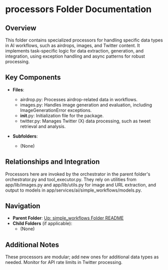 # processors Folder Documentation

## Overview
This folder contains specialized processors for handling specific data types in AI workflows, such as airdrops, images, and Twitter content. It implements task-specific logic for data extraction, generation, and integration, using exception handling and async patterns for robust processing.

## Key Components
- **Files**:
  - airdrop.py: Processes airdrop-related data in workflows.
  - images.py: Handles image generation and evaluation, including ImageGenerationError exceptions.
  - __init__.py: Initialization file for the package.
  - twitter.py: Manages Twitter (X) data processing, such as tweet retrieval and analysis.

- **Subfolders**:
  - (None)

## Relationships and Integration
Processors here are invoked by the orchestrator in the parent folder's orchestrator.py and tool_executor.py. They rely on utilities from app/lib/images.py and app/lib/utils.py for image and URL extraction, and output to models in app/services/ai/simple_workflows/models.py.

## Navigation
- **Parent Folder**: [Up: simple_workflows Folder README](../README.md)
- **Child Folders** (if applicable): 
  - (None)

## Additional Notes
These processors are modular; add new ones for additional data types as needed. Monitor for API rate limits in Twitter processing.
